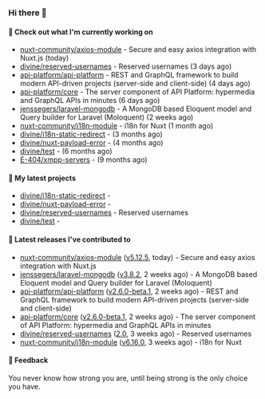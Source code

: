 ### Hi there 👋

#### 👷 Check out what I'm currently working on

- [nuxt-community/axios-module](https://github.com/nuxt-community/axios-module) - Secure and easy axios integration with Nuxt.js (today)
- [divine/reserved-usernames](https://github.com/divine/reserved-usernames) - Reserved usernames (3 days ago)
- [api-platform/api-platform](https://github.com/api-platform/api-platform) - REST and GraphQL framework to build modern API-driven projects (server-side and client-side) (4 days ago)
- [api-platform/core](https://github.com/api-platform/core) - The server component of API Platform: hypermedia and GraphQL APIs in minutes (6 days ago)
- [jenssegers/laravel-mongodb](https://github.com/jenssegers/laravel-mongodb) - A MongoDB based Eloquent model and Query builder for Laravel (Moloquent) (2 weeks ago)
- [nuxt-community/i18n-module](https://github.com/nuxt-community/i18n-module) - i18n for Nuxt (1 month ago)
- [divine/i18n-static-redirect](https://github.com/divine/i18n-static-redirect) -  (3 months ago)
- [divine/nuxt-payload-error](https://github.com/divine/nuxt-payload-error) -  (4 months ago)
- [divine/test](https://github.com/divine/test) -  (6 months ago)
- [E-404/xmpp-servers](https://github.com/E-404/xmpp-servers) -  (9 months ago)

#### 🌱 My latest projects

- [divine/i18n-static-redirect](https://github.com/divine/i18n-static-redirect) - 
- [divine/nuxt-payload-error](https://github.com/divine/nuxt-payload-error) - 
- [divine/reserved-usernames](https://github.com/divine/reserved-usernames) - Reserved usernames
- [divine/test](https://github.com/divine/test) - 

#### 🔭 Latest releases I've contributed to

- [nuxt-community/axios-module](https://github.com/nuxt-community/axios-module) ([v5.12.5](https://github.com/nuxt-community/axios-module/releases/tag/v5.12.5), today) - Secure and easy axios integration with Nuxt.js
- [jenssegers/laravel-mongodb](https://github.com/jenssegers/laravel-mongodb) ([v3.8.2](https://github.com/jenssegers/laravel-mongodb/releases/tag/v3.8.2), 2 weeks ago) - A MongoDB based Eloquent model and Query builder for Laravel (Moloquent)
- [api-platform/api-platform](https://github.com/api-platform/api-platform) ([v2.6.0-beta.1](https://github.com/api-platform/api-platform/releases/tag/v2.6.0-beta.1), 2 weeks ago) - REST and GraphQL framework to build modern API-driven projects (server-side and client-side)
- [api-platform/core](https://github.com/api-platform/core) ([v2.6.0-beta.1](https://github.com/api-platform/core/releases/tag/v2.6.0-beta.1), 2 weeks ago) - The server component of API Platform: hypermedia and GraphQL APIs in minutes
- [divine/reserved-usernames](https://github.com/divine/reserved-usernames) ([2.0](https://github.com/divine/reserved-usernames/releases/tag/2.0), 3 weeks ago) - Reserved usernames
- [nuxt-community/i18n-module](https://github.com/nuxt-community/i18n-module) ([v6.16.0](https://github.com/nuxt-community/i18n-module/releases/tag/v6.16.0), 3 weeks ago) - i18n for Nuxt

#### 💬 Feedback
You never know how strong you are, until being strong is the only choice you have.